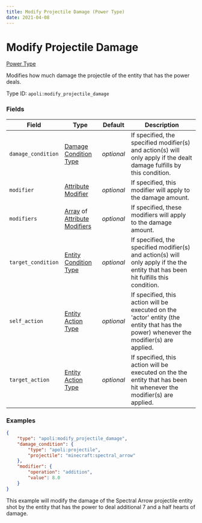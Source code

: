 ```yaml
---
title: Modify Projectile Damage (Power Type)
date: 2021-04-08
---
```


# Modify Projectile Damage

[Power Type](../power_types.md)

Modifies how much damage the projectile of the entity that has the power deals.

Type ID: `apoli:modify_projectile_damage`


### Fields

Field  | Type | Default | Description
-------|------|---------|-------------
`damage_condition` | [Damage Condition Type](../damage_condition_types.md) | _optional_ | If specified, the specified modifier(s) and action(s) will only apply if the dealt damage fulfills by this condition.
`modifier` | [Attribute Modifier](../data_types/attribute_modifier.md) | _optional_ | If specified, this modifier will apply to the damage amount.
`modifiers` | [Array](../data_types/array.md) of [Attribute Modifiers](../data_types/attribute_modifier.md) | _optional_ | If specified, these modifiers will apply to the damage amount.
`target_condition` | [Entity Condition Type](../entity_condition_types.md) | _optional_ | If specified, the specified modifier(s) and action(s) will only apply if the the entity that has been hit fulfills this condition.
`self_action` | [Entity Action Type](../entity_action_types.md) | _optional_ | If specified, this action will be executed on the 'actor' entity (the entity that has the power) whenever the modifier(s) are applied.
`target_action` | [Entity Action Type](../entity_action_types.md) | _optional_ | If specified, this action will be executed on the the entity that has been hit whenever the modifier(s) are applied.



### Examples

```json
{
    "type": "apoli:modify_projectile_damage",
    "damage_condition": {
        "type": "apoli:projectile",
        "projectile": "minecraft:spectral_arrow"
    },
    "modifier": {
        "operation": "addition",
        "value": 8.0
    }
}
```

This example will modify the damage of the Spectral Arrow projectile entity shot by the entity that has the power to deal additional 7 and a half hearts of damage.
